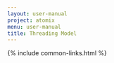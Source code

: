 ```yaml
---
layout: user-manual
project: atomix
menu: user-manual
title: Threading Model
---
```


{% include common-links.html %}

